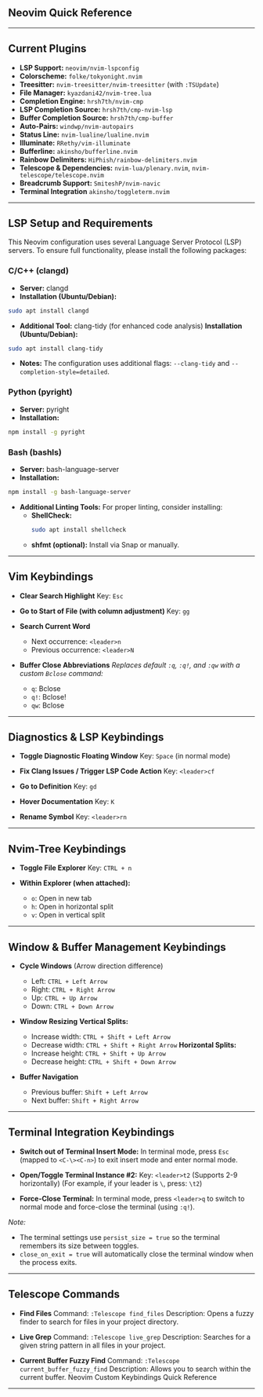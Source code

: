 ## Neovim Quick Reference

---

## Current Plugins

- **LSP Support:** `neovim/nvim-lspconfig`
- **Colorscheme:** `folke/tokyonight.nvim`
- **Treesitter:** `nvim-treesitter/nvim-treesitter` (with `:TSUpdate`)
- **File Manager:** `kyazdani42/nvim-tree.lua`
- **Completion Engine:** `hrsh7th/nvim-cmp`
- **LSP Completion Source:** `hrsh7th/cmp-nvim-lsp`
- **Buffer Completion Source:** `hrsh7th/cmp-buffer`
- **Auto-Pairs:** `windwp/nvim-autopairs`
- **Status Line:** `nvim-lualine/lualine.nvim`
- **Illuminate:** `RRethy/vim-illuminate`
- **Bufferline:** `akinsho/bufferline.nvim`
- **Rainbow Delimiters:** `HiPhish/rainbow-delimiters.nvim`
- **Telescope & Dependencies:** `nvim-lua/plenary.nvim`, `nvim-telescope/telescope.nvim`
- **Breadcrumb Support:** `SmiteshP/nvim-navic`
- **Terminal Integration** `akinsho/toggleterm.nvim`

---

## LSP Setup and Requirements

This Neovim configuration uses several Language Server Protocol (LSP) servers. To ensure full functionality, please install the following packages:

### C/C++ (clangd)
- **Server:** clangd
- **Installation (Ubuntu/Debian):**
~~~bash
sudo apt install clangd
~~~
- **Additional Tool:** clang-tidy (for enhanced code analysis)
  **Installation (Ubuntu/Debian):**
~~~bash
sudo apt install clang-tidy
~~~
- **Notes:**
  The configuration uses additional flags: `--clang-tidy` and `--completion-style=detailed`.

### Python (pyright)
- **Server:** pyright
- **Installation:**
~~~bash
npm install -g pyright
~~~

### Bash (bashls)
- **Server:** bash-language-server
- **Installation:**
~~~bash
npm install -g bash-language-server
~~~
- **Additional Linting Tools:**
  For proper linting, consider installing:
  - **ShellCheck:**
    ~~~bash
    sudo apt install shellcheck
    ~~~
  - **shfmt (optional):**
    Install via Snap or manually.

---

## Vim Keybindings

- **Clear Search Highlight**
  Key: `Esc`

- **Go to Start of File (with column adjustment)**
  Key: `gg`

- **Search Current Word**
  - Next occurrence: `<leader>n`
  - Previous occurrence: `<leader>N`

- **Buffer Close Abbreviations**
  *Replaces default `:q`, `:q!`, and `:qw` with a custom `Bclose` command:*
  - `q`: Bclose
  - `q!`: Bclose!
  - `qw`: Bclose

---

## Diagnostics & LSP Keybindings

- **Toggle Diagnostic Floating Window**
  Key: `Space` (in normal mode)

- **Fix Clang Issues / Trigger LSP Code Action**
  Key: `<leader>cf`

- **Go to Definition**
  Key: `gd`

- **Hover Documentation**
  Key: `K`

- **Rename Symbol**
  Key: `<leader>rn`

---

## Nvim-Tree Keybindings

- **Toggle File Explorer**
  Key: `CTRL + n`

- **Within Explorer (when attached):**
  - `o`: Open in new tab
  - `h`: Open in horizontal split
  - `v`: Open in vertical split

---

## Window & Buffer Management Keybindings

- **Cycle Windows** (Arrow direction difference)
  - Left: `CTRL + Left Arrow`
  - Right: `CTRL + Right Arrow`
  - Up: `CTRL + Up Arrow`
  - Down: `CTRL + Down Arrow`

- **Window Resizing**
  **Vertical Splits:**
  - Increase width: `CTRL + Shift + Left Arrow`
  - Decrease width: `CTRL + Shift + Right Arrow`
  **Horizontal Splits:**
  - Increase height: `CTRL + Shift + Up Arrow`
  - Decrease height: `CTRL + Shift + Down Arrow`

- **Buffer Navigation**
  - Previous buffer: `Shift + Left Arrow`
  - Next buffer: `Shift + Right Arrow`

---

## Terminal Integration Keybindings

- **Switch out of Terminal Insert Mode:**
  In terminal mode, press `Esc` (mapped to `<C-\><C-n>`) to exit insert mode and enter normal mode.

- **Open/Toggle Terminal Instance #2:**
  Key: `<leader>t2`  (Supports 2-9 horizontally)
  (For example, if your leader is `\`, press: `\t2`)

- **Force-Close Terminal:**
  In terminal mode, press `<leader>q` to switch to normal mode and force-close the terminal (using `:q!`).

*Note:*
- The terminal settings use `persist_size = true` so the terminal remembers its size between toggles.
- `close_on_exit = true` will automatically close the terminal window when the process exits.

---

## Telescope Commands

- **Find Files**
  Command: `:Telescope find_files`
  Description: Opens a fuzzy finder to search for files in your project directory.

- **Live Grep**
  Command: `:Telescope live_grep`
  Description: Searches for a given string pattern in all files in your project.

- **Current Buffer Fuzzy Find**
  Command: `:Telescope current_buffer_fuzzy_find`
  Description: Allows you to search within the current buffer.
 Neovim Custom Keybindings Quick Reference

---

